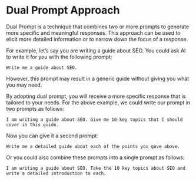 # Dual Prompt Approach

Dual Prompt is a technique that combines two or more prompts to generate more specific and meaningful responses. This approach can be used to elicit more detailed information or to narrow down the focus of a response.

For example, let’s say you are writing a guide about SEO. You could ask AI to write it for you with the following prompt:

```
Write me a guide about SEO.
```

However, this prompt may result in a generic guide without giving you what you may need.

By adopting dual prompt, you will receive a more specific response that is tailored to your needs. For the above example, we could write our prompt in two prompts as follows:

```
I am writing a guide about SEO. Give me 10 key topics that I should cover in this guide.
```

Now you can give it a second prompt:

```
Write me a detailed guide about each of the points you gave above.
```

Or you could also combine these prompts into a single prompt as follows:

```
I am writing a guide about SEO. Take the 10 key topics about SEO and write a detailed introduction to each.
```
